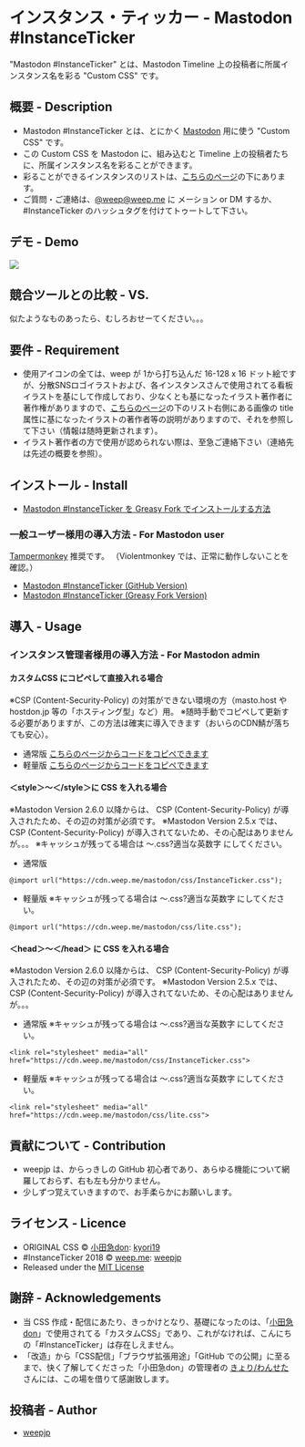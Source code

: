 インスタンス・ティッカー - Mastodon #InstanceTicker
====

"Mastodon #InstanceTicker" とは、Mastodon Timeline 上の投稿者に所属インスタンス名を彩る "Custom CSS" です。

## 概要 - Description
- Mastodon #InstanceTicker とは、とにかく [Mastodon](https://github.com/tootsuite/mastodon) 用に使う "Custom CSS" です。
- この Custom CSS を Mastodon に、組み込むと Timeline 上の投稿者たちに、所属インスタンス名を彩ることができます。
- 彩ることができるインスタンスのリストは、[こちらのページ](https://cdn.weep.me/mastodon/)の下にあります。
- ご質問・ご連絡は、[@weep@weep.me](https://weep.me/@weep) に メーション or DM するか、#InstanceTicker のハッシュタグを付けてトゥートして下さい。

## デモ - Demo
[![](https://img.youtube.com/vi/Xl_lEjxE2Ow/0.jpg)](https://www.youtube.com/watch?v=Xl_lEjxE2Ow)

## 競合ツールとの比較 - VS. 
似たようなものあったら、むしろおせーてください。。。

## 要件 - Requirement
- 使用アイコンの全ては、weep が 1から打ち込んだ 16-128 x 16 ドット絵ですが、分散SNSロゴイラストおよび、各インスタンスさんで使用されてる看板イラストを基にして作成しており、少なくとも基になったイラスト著作者に著作権がありますので、[こちらのページ](https://cdn.weep.me/mastodon/)の下のリスト右側にある画像の title 属性に基になったイラストの著作者等の説明がありますので、それを参照して下さい（情報は随時更新されます）。
- イラスト著作者の方で使用が認められない際は、至急ご連絡下さい（連絡先は先述の概要を参照）。

## インストール - Install
- [Mastodon #InstanceTicker を Greasy Fork でインストールする方法](https://weep.qrunch.io/entries/jfVgou5Q0RcVUxVH)
### 一般ユーザー様用の導入方法 - For Mastodon user
[Tampermonkey](https://tampermonkey.net/) 推奨です。
（Violentmonkey では、正常に動作しないことを確認。）
- [Mastodon #InstanceTicker (GitHub Version)](https://github.com/weepjp/MastodonInstanceTicker/blob/master/MastodonInstanceTicker.user.js)
- [Mastodon #InstanceTicker (Greasy Fork Version)](https://greasyfork.org/ja/scripts/373630-mastodon-instanceticker-greasy-fork-version)


## 導入 - Usage
### インスタンス管理者様用の導入方法 - For Mastodon admin
#### カスタムCSS にコピペして直接入れる場合
※CSP (Content-Security-Policy) の対策ができない環境の方（masto.host や hostdon.jp 等の「ホスティング型」など）用。
※随時手動でコピペして更新する必要がありますが、この方法は確実に導入できます（おいらのCDN鯖が落ちても安心）。
- 通常版
[こちらのページからコードをコピペできます](https://cdn.weep.me/mastodon/html)
- 軽量版
[こちらのページからコードをコピペできます](https://cdn.weep.me/mastodon/lite.html)

#### ＜style＞～＜/style＞に CSS を入れる場合
※Mastodon Version 2.6.0 以降からは、 CSP (Content-Security-Policy) が導入されたため、その辺の対策が必須です。
※Mastodon Version 2.5.x では、CSP (Content-Security-Policy) が導入されてないため、その心配はありませんが。。。
※キャッシュが残ってる場合は ～.css?適当な英数字 にしてください。
- 通常版
```
@import url("https://cdn.weep.me/mastodon/css/InstanceTicker.css");
```
- 軽量版
※キャッシュが残ってる場合は ～.css?適当な英数字 にしてください。
```
@import url("https://cdn.weep.me/mastodon/css/lite.css");
```

#### ＜head＞～＜/head＞ に CSS を入れる場合
※Mastodon Version 2.6.0 以降からは、 CSP (Content-Security-Policy) が導入されたため、その辺の対策が必須です。
※Mastodon Version 2.5.x では、CSP (Content-Security-Policy) が導入されてないため、その心配はありませんが。。。
- 通常版
※キャッシュが残ってる場合は ～.css?適当な英数字 にしてください。
```
<link rel="stylesheet" media="all" href="https://cdn.weep.me/mastodon/css/InstanceTicker.css">
```
- 軽量版
※キャッシュが残ってる場合は ～.css?適当な英数字 にしてください。
```
<link rel="stylesheet" media="all" href="https://cdn.weep.me/mastodon/css/lite.css">
```

## 貢献について - Contribution
- weepjp は、からっきしの GitHub 初心者であり、あらゆる機能について網羅しておらず、右も左も分かりません。
- 少しずつ覚えていきますので、お手柔らかにお願いします。

## ライセンス - Licence
- ORIGINAL CSS © [小田急don](https://odakyu.app/about): [kyori19](https://github.com/kyori19)
- #InstanceTicker 2018 © [weep.me](https://weep.me/about): [weepjp](https://github.com/weepjp)
- Released under the [MIT License](https://opensource.org/licenses/mit-license.php)

## 謝辞 - Acknowledgements
- 当 CSS 作成・配信にあたり、きっかけとなり、基礎になったのは、「[小田急don](https://odakyu.app/about)」で使用されてる「カスタムCSS」であり、これがなければ、こんにちの「#InstanceTicker」は存在しえません。
- 「改造」から「CSS配信」「ブラウザ拡張用途」「GitHub での公開」に至るまで、快く了解してくださった「小田急don」の管理者の [きょり/わんせた](https://github.com/kyori19) さんには、この場を借りて感謝致します。

## 投稿者 - Author

- [weepjp](https://github.com/weepjp)

